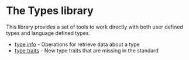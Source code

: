 # The Types library

This library provides a set of tools to work directly with both user defined types and language
defined types.

- [type info](./type_info.cppm) - Operations for retrieve data about a type
- [type traits](./type_traits.cppm) - New type traits that are missing in the standard
